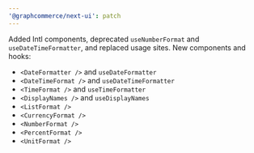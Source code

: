 ```yaml
---
'@graphcommerce/next-ui': patch
---
```


Added Intl components, deprecated `useNumberFormat` and `useDateTimeFormatter`, and replaced usage sites. New components and hooks:

- `<DateFormatter />` and `useDateFormatter`
- `<DateTimeFormat />` and `useDateTimeFormatter`
- `<TimeFormat />` and `useTimeFormatter`
- `<DisplayNames />` and `useDisplayNames`
- `<ListFormat />`
- `<CurrencyFormat />`
- `<NumberFormat />`
- `<PercentFormat />`
- `<UnitFormat />`
